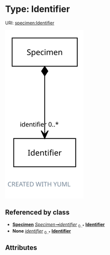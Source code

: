 
# Type: Identifier




URI: [specimen:Identifier](https://ccdh.org/specimen/Identifier)


![img](images/Identifier.svg)

## Referenced by class

 *  **[Specimen](Specimen.md)** *[Specimen➞identifier](Specimen_identifier.md)*  <sub>0..*</sub>  **[Identifier](Identifier.md)**
 *  **None** *[identifier](identifier.md)*  <sub>0..*</sub>  **[Identifier](Identifier.md)**

## Attributes

